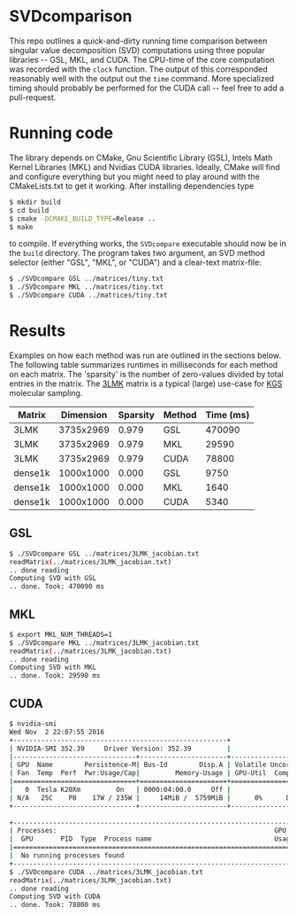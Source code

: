# SVDcomparison

This repo outlines a quick-and-dirty running time comparison between singular value decomposition (SVD) computations using three popular libraries -- GSL, MKL, and CUDA. The CPU-time of the core computation was recorded with the `clock` function. The output of this corresponded reasonably well with the output out the `time` command. More specialized timing should probably be performed for the CUDA call -- feel free to add a pull-request. 

# Running code

The library depends on CMake, Gnu Scientific Library (GSL), Intels Math Kernel Libraries (MKL) and Nvidias CUDA libraries. Ideally, CMake will find and configure everything but you might need to play around with the CMakeLists.txt to get it working. After installing dependencies type
```bash
$ mkdir build
$ cd build
$ cmake -DCMAKE_BUILD_TYPE=Release ..
$ make
```
to compile. If everything works, the `SVDcompare` executable should now be in the `build` directory. The program takes two argument, an SVD method selector (either "GSL", "MKL", or "CUDA") and a clear-text matrix-file:
```bash
$ ./SVDcompare GSL ../matrices/tiny.txt
$ ./SVDcompare MKL ../matrices/tiny.txt
$ ./SVDcompare CUDA ../matrices/tiny.txt
```

# Results
Examples on how each method was run are outlined in the sections below. The following table summarizes runtimes in milliseconds for each method on each matrix. The 'sparsity' is the number of zero-values divided by total entries in the matrix. The [3LMK](http://www.rcsb.org/pdb/explore/explore.do?structureId=3LMK) matrix is a typical (large) use-case for [KGS](https://simtk.org/projects/kgs/) molecular sampling.

| Matrix  | Dimension | Sparsity | Method | Time (ms) |
|---------|-----------|----------|--------|-----------|
| 3LMK    | 3735x2969 | 0.979    | GSL    | 470090    |
| 3LMK    | 3735x2969 | 0.979    | MKL    | 29590     |
| 3LMK    | 3735x2969 | 0.979    | CUDA   | 78800     |
| dense1k | 1000x1000 | 0.000    | GSL    | 9750      |
| dense1k | 1000x1000 | 0.000    | MKL    | 1640      |
| dense1k | 1000x1000 | 0.000    | CUDA   | 5340      |

## GSL
```bash
$ ./SVDcompare GSL ../matrices/3LMK_jacobian.txt
readMatrix(../matrices/3LMK_jacobian.txt)
.. done reading
Computing SVD with GSL
.. done. Took: 470090 ms
```

## MKL

```bash
$ export MKL_NUM_THREADS=1
$ ./SVDcompare MKL ../matrices/3LMK_jacobian.txt
readMatrix(../matrices/3LMK_jacobian.txt)
.. done reading
Computing SVD with MKL
.. done. Took: 29590 ms
```

## CUDA
```bash
$ nvidia-smi 
Wed Nov  2 22:07:55 2016       
+------------------------------------------------------+                       
| NVIDIA-SMI 352.39     Driver Version: 352.39         |                       
|-------------------------------+----------------------+----------------------+
| GPU  Name        Persistence-M| Bus-Id        Disp.A | Volatile Uncorr. ECC |
| Fan  Temp  Perf  Pwr:Usage/Cap|         Memory-Usage | GPU-Util  Compute M. |
|===============================+======================+======================|
|   0  Tesla K20Xm         On   | 0000:04:00.0     Off |                    0 |
| N/A   25C    P8    17W / 235W |     14MiB /  5759MiB |      0%      Default |
+-------------------------------+----------------------+----------------------+
                                                                               
+-----------------------------------------------------------------------------+
| Processes:                                                       GPU Memory |
|  GPU       PID  Type  Process name                               Usage      |
|=============================================================================|
|  No running processes found                                                 |
+-----------------------------------------------------------------------------+
$ ./SVDcompare CUDA ../matrices/3LMK_jacobian.txt
readMatrix(../matrices/3LMK_jacobian.txt)
.. done reading
Computing SVD with CUDA
.. done. Took: 78800 ms
```
